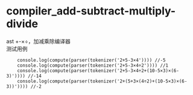 # compiler_add-subtract-multiply-divide
ast +-×÷，加减乘除编译器  
测试用例

```
    console.log(compute(parser(tokenizer('2+5-3×4')))) //-5
    console.log(compute(parser(tokenizer('2+5-3×4÷2')))) //1
    console.log(compute(parser(tokenizer('2+5-3×4÷2+(10-5×3)×(6-3)')))) //-14
    console.log(compute(parser(tokenizer('2+(5+3×(4÷2)+(10-5×3)×(6-3))')))) //-2
```